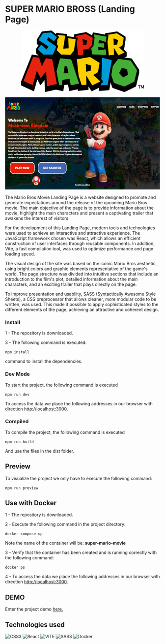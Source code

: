 # SUPER MARIO BROSS (Landing Page)

<p align="center">
    <img src="./src/assets/images/logo.png" alt="toyota.time" width="400" height="200"/>
</p>

<p align="center">
    <img src="./src/assets/images/capture-ppal.png" alt="toyota.time" width="600" height="300"/>
</p>

The Mario Bros Movie Landing Page is a website designed to promote and generate expectations around the release of the upcoming Mario Bros movie. The main objective of the page is to provide information about the movie, highlight the main characters and present a captivating trailer that awakens the interest of visitors.

For the development of this Landing Page, modern tools and technologies were used to achieve an interactive and attractive experience. The JavaScript framework chosen was React, which allows an efficient construction of user interfaces through reusable components. In addition, Vite, a fast compilation tool, was used to optimize performance and page loading speed.

The visual design of the site was based on the iconic Mario Bros aesthetic, using bright colors and graphic elements representative of the game's world. The page structure was divided into intuitive sections that include an introduction to the film's plot, detailed information about the main characters, and an exciting trailer that plays directly on the page.

To improve presentation and usability, SASS (Syntactically Awesome Style Sheets), a CSS preprocessor that allows cleaner, more modular code to be written, was used. This made it possible to apply sophisticated styles to the different elements of the page, achieving an attractive and coherent design.

### Install

1 - The repository is downloaded.

3 - The following command is executed:

```
npm install
```

command to install the dependencies.

### Dev Mode

To start the project, the following command is executed

```
npm run dev
```

To access the data we place the following addresses in our browser with direction <http://localhost:3000>.

### Compiled

To compile the project, the following command is executed

```
npm run build
```

And use the files in the dist folder.

## Preview

To visualize the project we only have to execute the following command:

```
npm run preview
```

## Use with Docker

1 - The repository is downloaded.

2 - Execute the following command in the project directory:

```
docker-compose up
```
Note the name of the container will be: **super-mario-movie**

3 - Verify that the container has been created and is running correctly with the following command:

```
docker ps
```

4 - To access the data we place the following addresses in our browser with direction <http://localhost:3000>.

## DEMO

Enter the project demo [here.](https://super-mario-lp.netlify.app/)

## Technologies used

![CSS3](https://img.shields.io/badge/css3-%231572B6.svg?style=for-the-badge&logo=css3&logoColor=white)
![React](https://img.shields.io/badge/react-%2320232a.svg?style=for-the-badge&logo=react&logoColor=%2361DAFB)
![VITE](https://img.shields.io/badge/vite-%23646CFF.svg?style=for-the-badge&logo=vite&logoColor=%23FFF)
![SASS](https://img.shields.io/badge/SASS-hotpink.svg?style=for-the-badge&logo=SASS&logoColor=white)
![Docker](https://img.shields.io/badge/docker-%230db7ed.svg?style=for-the-badge&logo=docker&logoColor=white)

